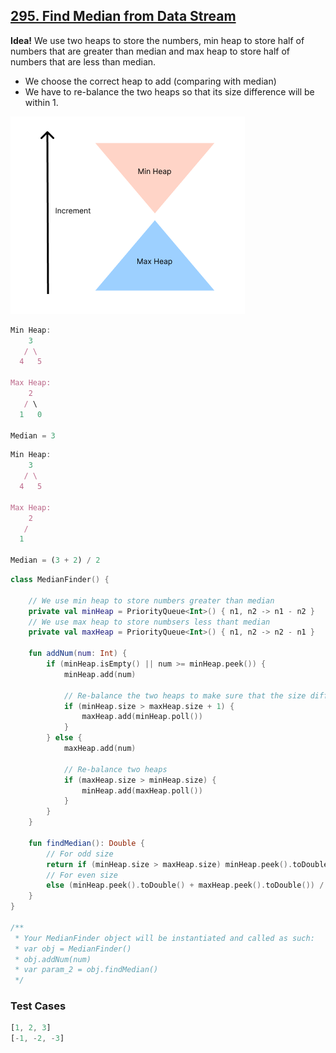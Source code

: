 ## [295. Find Median from Data Stream](https://leetcode.com/problems/find-median-from-data-stream/)

**Idea!** We use two heaps to store the numbers, min heap to store half of numbers that are greater than median and max heap to store half of numbers that are less than median.

* We choose the correct heap to add (comparing with median)
* We have to re-balance the two heaps so that its size difference will be within 1.

![](../media/295.find-median-from-data-stream.png)

```js
Min Heap:
    3
   / \
  4   5

Max Heap:
    2
   / \
  1   0

Median = 3
```

```js
Min Heap:
    3
   / \
  4   5

Max Heap:
    2
   /
  1

Median = (3 + 2) / 2
```


```kotlin
class MedianFinder() {
    
    // We use min heap to store numbers greater than median
    private val minHeap = PriorityQueue<Int>() { n1, n2 -> n1 - n2 }
    // We use max heap to store numbsers less thant median
    private val maxHeap = PriorityQueue<Int>() { n1, n2 -> n2 - n1 }

    fun addNum(num: Int) {
        if (minHeap.isEmpty() || num >= minHeap.peek()) {
            minHeap.add(num)
            
            // Re-balance the two heaps to make sure that the size difference will be <= 1
            if (minHeap.size > maxHeap.size + 1) {
                maxHeap.add(minHeap.poll())
            }
        } else {
            maxHeap.add(num)

            // Re-balance two heaps
            if (maxHeap.size > minHeap.size) {
                minHeap.add(maxHeap.poll())
            }
        }
    }

    fun findMedian(): Double {
        // For odd size
        return if (minHeap.size > maxHeap.size) minHeap.peek().toDouble()
        // For even size
        else (minHeap.peek().toDouble() + maxHeap.peek().toDouble()) / 2.0
    }
}

/**
 * Your MedianFinder object will be instantiated and called as such:
 * var obj = MedianFinder()
 * obj.addNum(num)
 * var param_2 = obj.findMedian()
 */
```

### Test Cases
```js
[1, 2, 3]
[-1, -2, -3] 
```